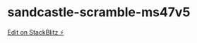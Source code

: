# sandcastle-scramble-ms47v5

[Edit on StackBlitz ⚡️](https://stackblitz.com/edit/sandcastle-scramble-ms47v5)